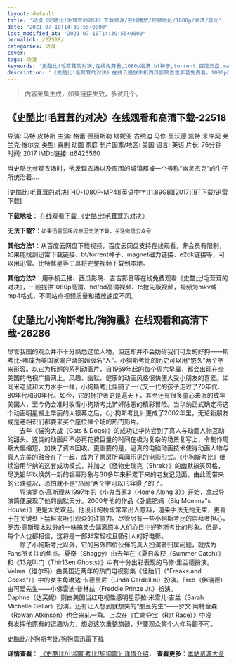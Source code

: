 ```yaml
---
layout: default
title: '动漫《史酷比!毛茸茸的对决》下载资源/在线播放/视频地址/1080p/高清/蓝光'
date: "2021-07-10T14:39:55+0800"
last_modified_at: "2021-07-10T14:39:55+0800"
permalink: /22518/
categories: 动漫
cover:
tags: 动漫
keywords: '史酷比!毛茸茸的对决,在线免费看,1080p高清,bt种子,torrent,百度云盘,magnet,磁力链,迅雷下载资源'
description: '《史酷比!毛茸茸的对决》在线云播放手机西瓜影院吉吉影音免费看，1080p高清bd/hd未删减完整版和tc抢先枪版，mkv/mp4格式，附带bt/torrent种子、magnet/磁力链、百度云盘、网盘资源迅雷下载链接'
---
```


>内容采集生成，如果链接失效，多试几个。


## 《史酷比!毛茸茸的对决》在线观看和高清下载-22518

导演: 马特·皮特斯 主演: 格蕾·德丽斯勒 塔妮亚·古纳迪 马修·里沃德 凯特 米库契 弗兰克·维尔克 类型: 喜剧 动画 家庭 制片国家/地区: 美国 语言: 英语 片长: 76分钟 时间: 2017 IMDb链接: tt6425560

当史酷比参观农场时，他发现农场以及周围的城镇都被一个号称“幽灵杰克”的牛仔所统治着….


[史酷比!毛茸茸的对决][HD-1080P-MP4][英语中字][1.89GB][2017][BT下载/迅雷下载]

**下载地址**： [在线观看下载 《史酷比!毛茸茸的对决》](https://www.btdx8.com/torrent/scooby-doo_shaggys_showdown_2017.html) 


**无法下载?**：`如果迅雷因版权原因无法下载，关注微信公众号 `

**其他方法1**：从百度云网盘下载视频，百度云网盘支持在线观看，非会员有限制，如果能找到迅雷下载链接、bt/torrent种子、magnet磁力链接、e2dk链接等，可以用迅雷、比特彗星等工具将完整视频下载到本地。

**其他方法2**：用手机云播、西瓜影院、吉吉影音等在线免费观看《史酷比!毛茸茸的对决》，一般提供1080p高清、hd/bd高清视频、tc抢先版视频，视频为mkv或mp4格式，不同站点视频质量和播放速度不同。


## 《史酷比/小狗斯考比/狗狗震》在线观看和高清下载-26286

尽管我国的观众并不十分熟悉这位人物，但这却并不会妨碍我们可爱的好狗&mdash;—斯考比-嘟成为美国家喻户晓的超级名&ldquo;人&rdquo;。小狗斯考比的历史可以用“悠久”两个字来形容。以它为标题的系列动画片，自1969年起的每个周六早晨，都会出现在全美国的电视广播网上。风趣、幽默、健康的动画风格很快便大受小朋友的喜爱。如同米老鼠和大力水手一样，小狗斯考比伴随了一代又一代的孩子走过了70年代、80年代和90年代。如今，它的拥护者更是遍天下，甚至还有很多童心未泯的成年美国人，至今仍会准时收看小狗斯考比铲奸除恶的精彩冒险。当华纳正式确定将这个动画明星搬上华丽的大银幕之后，《小狗斯考比》更成了2002年里，无论新朋友或是老相识们都要来买个座位捧个场的热门影片。<br />　　去年《猫狗大战（Cats & Dogs）》的成功让华纳尝到了真人与动画人物互动的甜头。这类的动画片不必再花费巨量的时间在极为复杂的场景复写上，令制作周期大幅缩短，加快了资本回收。更重要的是，逼真的电脑动画技术使得动画人物与真人完美的融合在了一起，成为了票房所喜闻乐见的电影形式。《小狗斯考比》继续沿用华纳的这套成功模式，并加之《怪物史瑞克（Shrek）》的幽默搞笑风格，尽洗铅华以焕然一新的银幕形象与30多年来积累下来的老友记见面。由此而带来的公映盛况，恐怕就不是“热闹”两个字可以形容得了的了。<br />　　导演罗杰·高斯理从1997年的《小鬼当家3（Home Along 3）》开始，拿起导演筒便展现了他的幽默天分。2000年他的作品《卧底肥妈（Big Momma"s House）》更是大受欢迎。他设计的桥段常常出人意料，渲染手法无拘无束，更善于在关键处下猛料来吸引观众的注意力。尽管另有一些小狗斯考比的崇拜者担心，罗杰·高斯理太过分的一味搞笑会偏离原本人们心目中好狗斯考比的形象。但是，每个人也都相信，这将是一部非常轻松且吸引人的好电影。<br />　　除了小狗斯考比以外，它的另外四位伙伴的真人扮演者归属问题，就成为Fans所关注的焦点。夏奇（Shaggy）由去年在《夏日收获（Summer Catch）》和《13鬼叫门（Thir13en Ghosts）》中有十分出彩表现的马修·里兰德扮演。<br />Velma（维尔玛）由美国近两年的热门电视影集《怪胎们（"Freaks and Geeks"）》中的女主角琳达·卡德里尼（Linda Cardellini）扮演。Fred（佛瑞德）由可爱先生——小佛雷迪·普林兹（Freddie Prinze Jr.）扮演。<br />Daphne（达芙妮）则由美国当红电视性感明星莎拉·米雪儿&middot;吉兰（Sarah Michelle Gellar）扮演。还有让人想到就想笑的&ldquo;憨豆先生”——罗文·阿特金森（Rowan Atkinson）也会来轧一角。上次在《亡命夺宝（Rat Race）》中没<br />有发挥他原有的逗趣功力，想必这次重整旗鼓，非要观众笑个人仰马翻不可。</p>


史酷比/小狗斯考比/狗狗震迅雷下载

**详情查看**： [《史酷比/小狗斯考比/狗狗震》详情介绍](/movie/26286/)， **查看更多**：[本站资源大全](/movie/t/all/)

